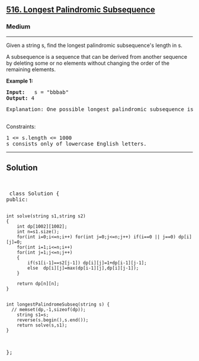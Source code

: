 
<h2><a href="https://leetcode.com/problems/longest-palindromic-subsequence/description/">516. Longest Palindromic Subsequence</a></h2>
<h3>Medium</h3>
<hr>
<div><p>
Given a string s, find the longest palindromic subsequence's length in s.

A subsequence is a sequence that can be derived from another sequence by deleting some or no elements without changing the order of the remaining elements.
</p>


<p><strong>Example 1:</strong></p>
<pre><strong>Input:</strong>   s = "bbbab"
<strong>Output:</strong> 4
</pre>
<pre>
Explanation: One possible longest palindromic subsequence is "bbbb".
  </pre>
  

Constraints:
<pre>
1 <= s.length <= 1000
s consists only of lowercase English letters.
</pre>
<hr>
 <h2><strong><b>Solution</b></strong></h2>
 <br>
 <pre>
 class Solution {
public:
    
    int solve(string s1,string s2)
    {
        int dp[1002][1002];
        int n=s1.size();
        for(int i=0;i<=n;i++) for(int j=0;j<=n;j++) if(i==0 || j==0) dp[i][j]=0;
        for(int i=1;i<=n;i++) 
        for(int j=1;j<=n;j++) 
        {
            if(s1[i-1]==s2[j-1]) dp[i][j]=1+dp[i-1][j-1];
            else  dp[i][j]=max(dp[i-1][j],dp[i][j-1]);
        }
        
        return dp[n][n];
    }
    
    
    int longestPalindromeSubseq(string s) {
      // memset(dp,-1,sizeof(dp));
        string s1=s;
        reverse(s.begin(),s.end());
        return solve(s,s1);
    }
};
 </pre>

